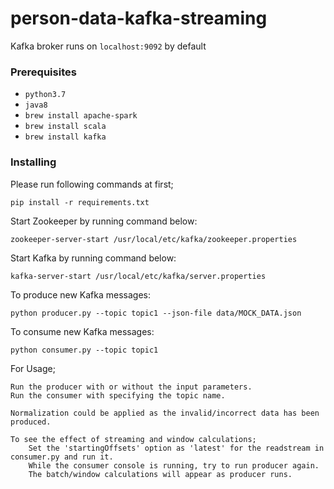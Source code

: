 # person-data-kafka-streaming
Kafka broker runs on `localhost:9092` by default


### Prerequisites

- `python3.7`
- `java8`
- `brew install apache-spark`
- `brew install scala`
- `brew install kafka`



### Installing
Please run following commands at first;
```
pip install -r requirements.txt
```


Start Zookeeper by running command below:
```
zookeeper-server-start /usr/local/etc/kafka/zookeeper.properties
```

Start Kafka by running command below:
```
kafka-server-start /usr/local/etc/kafka/server.properties
```

To produce new Kafka messages: 
```
python producer.py --topic topic1 --json-file data/MOCK_DATA.json
```

To consume new Kafka messages: 
```
python consumer.py --topic topic1
```

For Usage;

```
Run the producer with or without the input parameters.
Run the consumer with specifying the topic name.

Normalization could be applied as the invalid/incorrect data has been produced.

To see the effect of streaming and window calculations;
    Set the 'startingOffsets' option as 'latest' for the readstream in consumer.py and run it. 
    While the consumer console is running, try to run producer again.
    The batch/window calculations will appear as producer runs. 
```